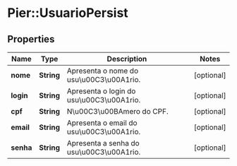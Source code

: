 # Pier::UsuarioPersist

## Properties
Name | Type | Description | Notes
------------ | ------------- | ------------- | -------------
**nome** | **String** | Apresenta o nome do usu\u00C3\u00A1rio. | [optional] 
**login** | **String** | Apresenta o login do usu\u00C3\u00A1rio. | [optional] 
**cpf** | **String** | N\u00C3\u00BAmero do CPF. | [optional] 
**email** | **String** | Apresenta o email do usu\u00C3\u00A1rio. | [optional] 
**senha** | **String** | Apresenta a senha do usu\u00C3\u00A1rio. | [optional] 




